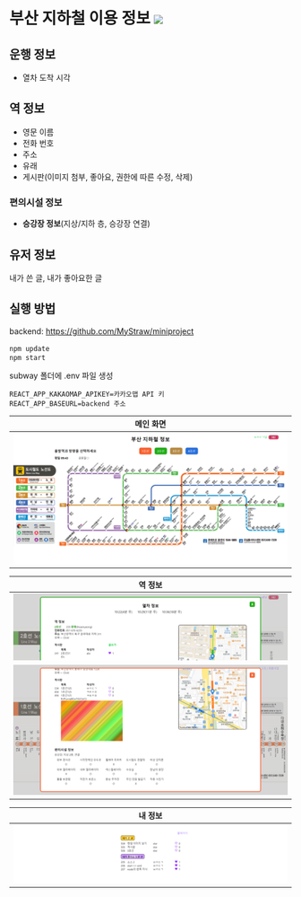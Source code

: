 # 부산 지하철 이용 정보 <img src="https://img.shields.io/badge/React-61DAFB?style=flat&logo=React&logoColor=black" />
## 운행 정보
- 열차 도착 시각
## 역 정보
- 영문 이름
- 전화 번호
- 주소
- 유래
- 게시판(이미지 첨부, 좋아요, 권한에 따른 수정, 삭제)
### 편의시설 정보
- <strong>승강장 정보</strong>(지상/지하 층, 승강장 연결)
## 유저 정보
내가 쓴 글, 내가 좋아요한 글
## 실행 방법
backend: https://github.com/MyStraw/miniproject  
~~~
npm update
npm start
~~~
subway 폴더에 .env 파일 생성
~~~
REACT_APP_KAKAOMAP_APIKEY=카카오맵 API 키
REACT_APP_BASEURL=backend 주소
~~~
| 메인 화면 |
|-----------|
|<img src='img/main.png'>|

| 역 정보 |
|---------|
|<img src='img/info1.png'>|
|<img src='img/info2.png'>|

| 내 정보 |
|---------|
|<img src='img/user.png'>|
